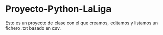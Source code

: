 # Proyecto-Python-LaLiga

Esto es un proyecto de clase con el que creamos, editamos y listamos un fichero .txt basado en csv.
